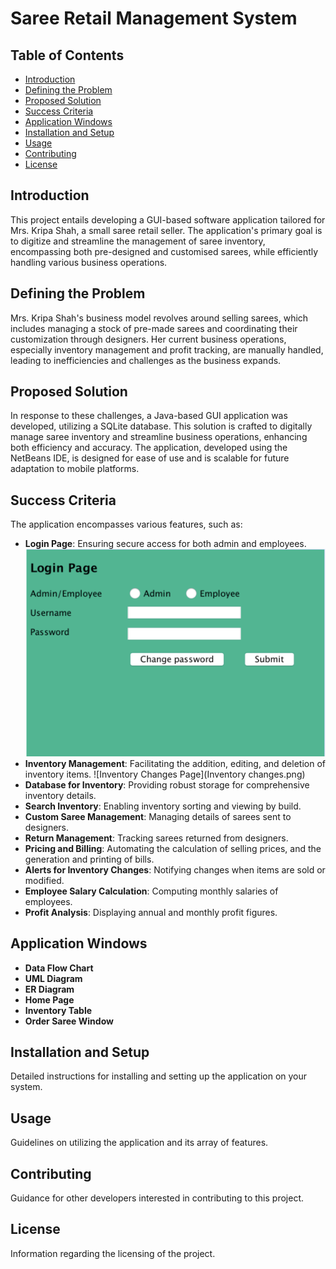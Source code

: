 # Saree Retail Management System

## Table of Contents
- [Introduction](#introduction)
- [Defining the Problem](#defining-the-problem)
- [Proposed Solution](#proposed-solution)
- [Success Criteria](#success-criteria)
- [Application Windows](#application-windows)
- [Installation and Setup](#installation-and-setup)
- [Usage](#usage)
- [Contributing](#contributing)
- [License](#license)

## Introduction
This project entails developing a GUI-based software application tailored for Mrs. Kripa Shah, a small saree retail seller. The application's primary goal is to digitize and streamline the management of saree inventory, encompassing both pre-designed and customised sarees, while efficiently handling various business operations.

## Defining the Problem
Mrs. Kripa Shah's business model revolves around selling sarees, which includes managing a stock of pre-made sarees and coordinating their customization through designers. Her current business operations, especially inventory management and profit tracking, are manually handled, leading to inefficiencies and challenges as the business expands.

## Proposed Solution
In response to these challenges, a Java-based GUI application was developed, utilizing a SQLite database. This solution is crafted to digitally manage saree inventory and streamline business operations, enhancing both efficiency and accuracy. The application, developed using the NetBeans IDE, is designed for ease of use and is scalable for future adaptation to mobile platforms.

## Success Criteria
The application encompasses various features, such as:
- **Login Page**: Ensuring secure access for both admin and employees.
  ![Login Page](Login.png)
- **Inventory Management**: Facilitating the addition, editing, and deletion of inventory items.
  ![Inventory Changes Page](Inventory changes.png)
- **Database for Inventory**: Providing robust storage for comprehensive inventory details.
- **Search Inventory**: Enabling inventory sorting and viewing by build.
- **Custom Saree Management**: Managing details of sarees sent to designers.
- **Return Management**: Tracking sarees returned from designers.
- **Pricing and Billing**: Automating the calculation of selling prices, and the generation and printing of bills.
- **Alerts for Inventory Changes**: Notifying changes when items are sold or modified.
- **Employee Salary Calculation**: Computing monthly salaries of employees.
- **Profit Analysis**: Displaying annual and monthly profit figures.

## Application Windows
- **Data Flow Chart**
- **UML Diagram**
- **ER Diagram**
- **Home Page**
- **Inventory Table**
- **Order Saree Window**

## Installation and Setup
Detailed instructions for installing and setting up the application on your system.

## Usage
Guidelines on utilizing the application and its array of features.

## Contributing
Guidance for other developers interested in contributing to this project.

## License
Information regarding the licensing of the project.
